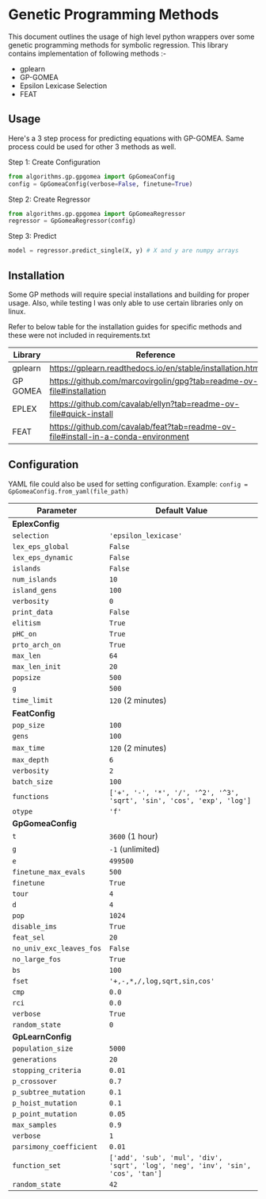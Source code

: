 # Genetic Programming Methods

This document outlines the usage of high level python wrappers over some genetic programming methods for symbolic regression. This library contains implementation of following methods :-
- gplearn
- GP-GOMEA
- Epsilon Lexicase Selection
- FEAT

## Usage

Here's a 3 step process for predicting equations with GP-GOMEA. Same process could be used for other 3 methods as well.

Step 1: Create Configuration
```python
from algorithms.gp.gpgomea import GpGomeaConfig
config = GpGomeaConfig(verbose=False, finetune=True)
```

Step 2: Create Regressor
```python
from algorithms.gp.gpgomea import GpGomeaRegressor
regressor = GpGomeaRegressor(config)
```

Step 3: Predict
```python
model = regressor.predict_single(X, y) # X and y are numpy arrays
```

## Installation

Some GP methods will require special installations and building for proper usage. Also, while testing I was only able to use certain libraries only on linux.

Refer to below table for the installation guides for specific methods and these were not included in requirements.txt


| Library            | Reference                          |
---------------------|-------------------------------------
|gplearn | https://gplearn.readthedocs.io/en/stable/installation.html                |
|GP GOMEA | https://github.com/marcovirgolin/gpg?tab=readme-ov-file#installation                |
|EPLEX | https://github.com/cavalab/ellyn?tab=readme-ov-file#quick-install |
|FEAT | https://github.com/cavalab/feat?tab=readme-ov-file#install-in-a-conda-environment                      |


## Configuration

YAML file could also be used for setting configuration.
Example: `config = GpGomeaConfig.from_yaml(file_path)`

| Parameter                | Default Value                              |
|--------------------------|--------------------------------------------|
| **EplexConfig**          |                                            |
| `selection`              | `'epsilon_lexicase'`                       |
| `lex_eps_global`         | `False`                                    |
| `lex_eps_dynamic`        | `False`                                    |
| `islands`                | `False`                                    |
| `num_islands`            | `10`                                       |
| `island_gens`            | `100`                                      |
| `verbosity`              | `0`                                        |
| `print_data`             | `False`                                    |
| `elitism`                | `True`                                     |
| `pHC_on`                 | `True`                                     |
| `prto_arch_on`           | `True`                                     |
| `max_len`                | `64`                                       |
| `max_len_init`           | `20`                                       |
| `popsize`                | `500`                                      |
| `g`                      | `500`                                      |
| `time_limit`             | `120` (2 minutes)                          |
| **FeatConfig**           |                                            |
| `pop_size`               | `100`                                      |
| `gens`                   | `100`                                      |
| `max_time`               | `120` (2 minutes)                          |
| `max_depth`              | `6`                                        |
| `verbosity`              | `2`                                        |
| `batch_size`             | `100`                                      |
| `functions`              | `['+', '-', '*', '/', '^2', '^3', 'sqrt', 'sin', 'cos', 'exp', 'log']` |
| `otype`                  | `'f'`                                      |
| **GpGomeaConfig**        |                                            |
| `t`                      | `3600` (1 hour)                            |
| `g`                      | `-1` (unlimited)                           |
| `e`                      | `499500`                                   |
| `finetune_max_evals`     | `500`                                      |
| `finetune`               | `True`                                     |
| `tour`                   | `4`                                        |
| `d`                      | `4`                                        |
| `pop`                    | `1024`                                     |
| `disable_ims`            | `True`                                     |
| `feat_sel`               | `20`                                       |
| `no_univ_exc_leaves_fos` | `False`                                    |
| `no_large_fos`           | `True`                                     |
| `bs`                     | `100`                                      |
| `fset`                   | `'+,-,*,/,log,sqrt,sin,cos'`               |
| `cmp`                    | `0.0`                                      |
| `rci`                    | `0.0`                                      |
| `verbose`                | `True`                                     |
| `random_state`           | `0`                                        |
| **GpLearnConfig**        |                                            |
| `population_size`        | `5000`                                     |
| `generations`            | `20`                                       |
| `stopping_criteria`      | `0.01`                                     |
| `p_crossover`            | `0.7`                                      |
| `p_subtree_mutation`     | `0.1`                                      |
| `p_hoist_mutation`       | `0.1`                                      |
| `p_point_mutation`       | `0.05`                                     |
| `max_samples`            | `0.9`                                      |
| `verbose`                | `1`                                        |
| `parsimony_coefficient`  | `0.01`                                     |
| `function_set`           | `['add', 'sub', 'mul', 'div', 'sqrt', 'log', 'neg', 'inv', 'sin', 'cos', 'tan']` |
| `random_state`           | `42`                                       |
